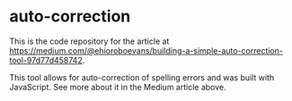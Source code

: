 # auto-correction

This is the code repository for the article at https://medium.com/@ehioroboevans/building-a-simple-auto-correction-tool-97d77d458742.

This tool allows for auto-correction of spelling errors and was built with JavaScript. See more about it in the Medium article above.
